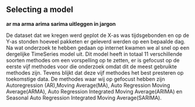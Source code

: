 ## Selecting a model

**ar ma arma arima sarima uitleggen in jargon**

De dataset dat we kregen werd geplot de X-as was tijdsgebonden en op de Y-as stonden hoeveel pakketen er geleverd werden op een bepaalde dag. Na wat onderzoek te hebben gedaan op internet kwamen we al snel op een dergelijke TimeSeries model uit. Dit model heeft in totaal 11 verschillende soorten methodes om een vorspelling op te zetten, er is gefocust op de eerste vijf methodes voor die onderzoek omdat dit de meest gebruikte methodes zijn. Tevens blijkt dat deze vijf methodes het best presteren op toekomstige data. De methodes waar wij op gefocust hebben zijn Autoregression (AR),Moving Average(MA), Auto Regression Moving Average(ARMA), Auto Regression Integrated Moving Average(ARIMA) en Seasonal Auto Regression Integrated Moving Average(SARIMA).

